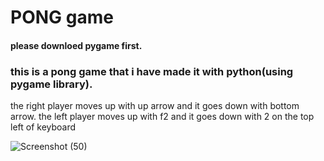 # PONG game
#### please downloed pygame first.

### this is a pong game that i have made it with python(using pygame library).

the right player moves up with up arrow and it goes down with bottom arrow.
the left player moves up with f2 and it goes down with 2 on the top left of keyboard

![Screenshot (50)](https://user-images.githubusercontent.com/95845593/223329777-c63354b5-c112-4e4a-92b0-ebe60093ca2a.png)
